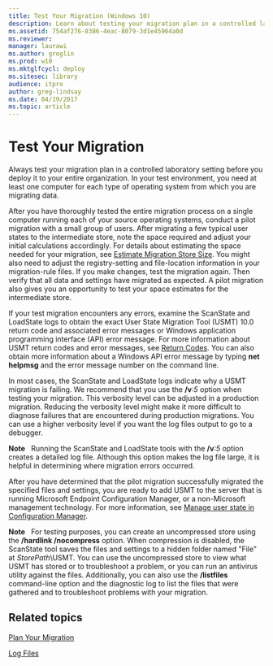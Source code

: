 ```yaml
---
title: Test Your Migration (Windows 10)
description: Learn about testing your migration plan in a controlled laboratory setting before you deploy it to your entire organization. 
ms.assetid: 754af276-8386-4eac-8079-3d1e45964a0d
ms.reviewer: 
manager: laurawi
ms.author: greglin
ms.prod: w10
ms.mktglfcycl: deploy
ms.sitesec: library
audience: itpro
author: greg-lindsay
ms.date: 04/19/2017
ms.topic: article
---
```


# Test Your Migration


Always test your migration plan in a controlled laboratory setting before you deploy it to your entire organization. In your test environment, you need at least one computer for each type of operating system from which you are migrating data.

After you have thoroughly tested the entire migration process on a single computer running each of your source operating systems, conduct a pilot migration with a small group of users. After migrating a few typical user states to the intermediate store, note the space required and adjust your initial calculations accordingly. For details about estimating the space needed for your migration, see [Estimate Migration Store Size](usmt-estimate-migration-store-size.md). You might also need to adjust the registry-setting and file-location information in your migration-rule files. If you make changes, test the migration again. Then verify that all data and settings have migrated as expected. A pilot migration also gives you an opportunity to test your space estimates for the intermediate store.

If your test migration encounters any errors, examine the ScanState and LoadState logs to obtain the exact User State Migration Tool (USMT) 10.0 return code and associated error messages or Windows application programming interface (API) error message. For more information about USMT return codes and error messages, see [Return Codes](usmt-return-codes.md). You can also obtain more information about a Windows API error message by typing **net helpmsg** and the error message number on the command line.

In most cases, the ScanState and LoadState logs indicate why a USMT migration is failing. We recommend that you use the **/v**<em>:5</em> option when testing your migration. This verbosity level can be adjusted in a production migration. Reducing the verbosity level might make it more difficult to diagnose failures that are encountered during production migrations. You can use a higher verbosity level if you want the log files output to go to a debugger.

**Note**  
Running the ScanState and LoadState tools with the **/v**<em>:5</em> option creates a detailed log file. Although this option makes the log file large, it is helpful in determining where migration errors occurred.

 

After you have determined that the pilot migration successfully migrated the specified files and settings, you are ready to add USMT to the server that is running Microsoft Endpoint Configuration Manager, or a non-Microsoft management technology. For more information, see [Manage user state in Configuration Manager](/configmgr/osd/get-started/manage-user-state).

**Note**  
For testing purposes, you can create an uncompressed store using the **/hardlink /nocompress** option. When compression is disabled, the ScanState tool saves the files and settings to a hidden folder named "File" at *StorePath*\\USMT. You can use the uncompressed store to view what USMT has stored or to troubleshoot a problem, or you can run an antivirus utility against the files. Additionally, you can also use the **/listfiles** command-line option and the diagnostic log to list the files that were gathered and to troubleshoot problems with your migration.

 

## Related topics


[Plan Your Migration](usmt-plan-your-migration.md)

[Log Files](usmt-log-files.md)